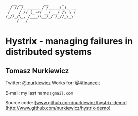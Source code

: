        __ __         __      _
      / // /_ _____ / /_____(_)_ __
     / _  / // (_-</ __/ __/ /\ \ /
    /_//_/\_, /___/\__/_/ /_//_\_\
         /___/

# Hystrix - managing failures in distributed systems

## Tomasz Nurkiewicz

Twitter:   [@tnurkiewicz](https://twitter.com/tnurkiewicz)
Works for: [@4financeit](https://twitter.com/4financeit)

E-mail: my last name `@gmail.com`

Source code: [www.github.com/nurkiewicz/hystrix-demo](http://www.github.com/nurkiewicz/hystrix-demo)

